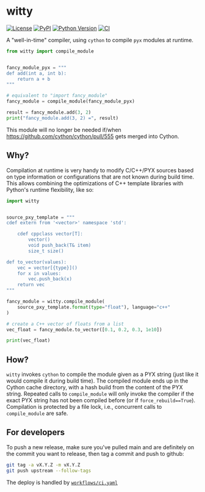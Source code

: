 # witty

[![License](https://img.shields.io/pypi/l/witty.svg?color=green)](https://github.com/funkelab/witty/raw/main/LICENSE)
[![PyPI](https://img.shields.io/pypi/v/witty.svg?color=green)](https://pypi.org/project/witty)
[![Python Version](https://img.shields.io/pypi/pyversions/witty.svg?color=green)](https://python.org)
[![CI](https://github.com/funkelab/witty/actions/workflows/ci.yaml/badge.svg)](https://github.com/funkelab/witty/actions/workflows/ci.yaml)

A "well-in-time" compiler, using `cython` to compile `pyx` modules at runtime.

```python
from witty import compile_module


fancy_module_pyx = """
def add(int a, int b):
    return a + b
"""

# equivalent to "import fancy_module"
fancy_module = compile_module(fancy_module_pyx)

result = fancy_module.add(3, 2)
print("fancy_module.add(3, 2) =", result)
```

This module will no longer be needed if/when https://github.com/cython/cython/pull/555 gets merged into Cython.

## Why?

Compilation at runtime is very handy to modify C/C++/PYX sources based on type information or configurations that are not known during build time. This allows combining the optimizations of C++ template libraries with Python's runtime flexibility, like so:

```python
import witty


source_pxy_template = """
cdef extern from '<vector>' namespace 'std':

    cdef cppclass vector[T]:
        vector()
        void push_back(T& item)
        size_t size()

def to_vector(values):
    vec = vector[{type}]()
    for x in values:
        vec.push_back(x)
    return vec
"""

fancy_module = witty.compile_module(
    source_pxy_template.format(type="float"), language="c++"
)

# create a C++ vector of floats from a list
vec_float = fancy_module.to_vector([0.1, 0.2, 0.3, 1e10])

print(vec_float)
```

## How?

`witty` invokes `cython` to compile the module given as a PYX string (just like it would compile it during build time). The compiled module ends up in the Cython cache directory, with a hash build from the content of the PYX string. Repeated calls to `compile_module` will only invoke the compiler if the exact PYX string has not been compiled before (or if `force_rebuild==True`). Compilation is protected by a file lock, i.e., concurrent calls to `compile_module` are safe.

## For developers

To push a new release, make sure you've pulled main and are definitely on
the commit you want to release, then tag a commit and push to github:

```sh
git tag -a vX.Y.Z -m vX.Y.Z
git push upstream --follow-tags
```

The deploy is handled by [`workflows/ci.yaml`](.github/workflows/ci.yaml#L44)

